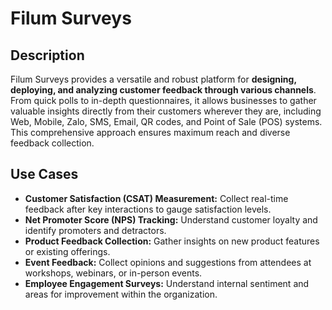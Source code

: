 # Filum Surveys

## Description
Filum Surveys provides a versatile and robust platform for **designing, deploying, and analyzing customer feedback through various channels**. From quick polls to in-depth questionnaires, it allows businesses to gather valuable insights directly from their customers wherever they are, including Web, Mobile, Zalo, SMS, Email, QR codes, and Point of Sale (POS) systems. This comprehensive approach ensures maximum reach and diverse feedback collection.

## Use Cases
* **Customer Satisfaction (CSAT) Measurement:** Collect real-time feedback after key interactions to gauge satisfaction levels.
* **Net Promoter Score (NPS) Tracking:** Understand customer loyalty and identify promoters and detractors.
* **Product Feedback Collection:** Gather insights on new product features or existing offerings.
* **Event Feedback:** Collect opinions and suggestions from attendees at workshops, webinars, or in-person events.
* **Employee Engagement Surveys:** Understand internal sentiment and areas for improvement within the organization.
